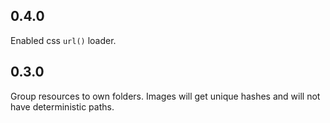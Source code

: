 ## 0.4.0

Enabled css `url()` loader.

## 0.3.0

Group resources to own folders. Images will get unique hashes and will not have deterministic paths.
